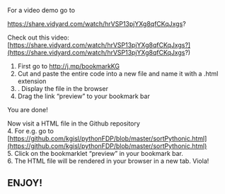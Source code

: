 
For a video demo go to 

https://share.vidyard.com/watch/hrVSP13pjYXg8qfCKqJxgs?

Check out this video: [https://share.vidyard.com/watch/hrVSP13pjYXg8qfCKqJxgs?](https://share.vidyard.com/watch/hrVSP13pjYXg8qfCKqJxgs?)

1. First go to http://j.mp/bookmarkKG 
2. Cut and paste the entire code into a new file and name it with a .html extension
3. .  Display the file in the browser
4.  Drag the link “preview” to your bookmark bar

You are done! 

Now visit a HTML file in the Github repository  
4. For e.g. go to [https://github.com/kgisl/pythonFDP/blob/master/sortPythonic.html](https://github.com/kgisl/pythonFDP/blob/master/sortPythonic.html)  
5. Click on the bookmarklet “preview” in your bookmark bar.  
6. The HTML file will be rendered in your browser in a new tab. Viola!

## ENJOY! 
